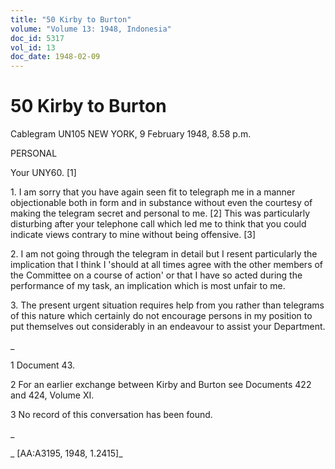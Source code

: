 ```yaml
---
title: "50 Kirby to Burton"
volume: "Volume 13: 1948, Indonesia"
doc_id: 5317
vol_id: 13
doc_date: 1948-02-09
---
```


# 50 Kirby to Burton

Cablegram UN105 NEW YORK, 9 February 1948, 8.58 p.m.

PERSONAL

Your UNY60. [1]

1\. I am sorry that you have again seen fit to telegraph me in a manner objectionable both in form and in substance without even the courtesy of making the telegram secret and personal to me. [2] This was particularly disturbing after your telephone call which led me to think that you could indicate views contrary to mine without being offensive. [3]

2\. I am not going through the telegram in detail but I resent particularly the implication that I think I 'should at all times agree with the other members of the Committee on a course of action' or that I have so acted during the performance of my task, an implication which is most unfair to me.

3\. The present urgent situation requires help from you rather than telegrams of this nature which certainly do not encourage persons in my position to put themselves out considerably in an endeavour to assist your Department.

_

1 Document 43.

2 For an earlier exchange between Kirby and Burton see Documents 422 and 424, Volume XI.

3 No record of this conversation has been found.

_

_ [AA:A3195, 1948, 1.2415]_

